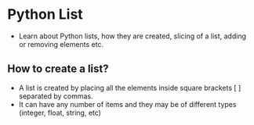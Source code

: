 # Python List
- Learn about Python lists, how they are created, slicing of a list, adding or removing elements etc.

## How to create a list?
- A list is created by placing all the elements inside square brackets [ ] separated by commas.
- It can have any number of items and they may be of different types (integer, float, string, etc)
